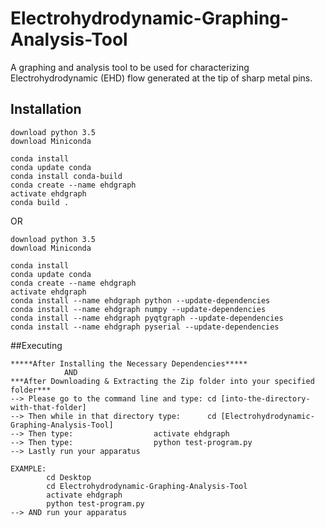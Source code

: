 # Electrohydrodynamic-Graphing-Analysis-Tool
A graphing and analysis tool to be used for characterizing Electrohydrodynamic (EHD) flow generated 
at the tip of sharp metal pins.

## Installation
```
download python 3.5
download Miniconda

conda install
conda update conda
conda install conda-build
conda create --name ehdgraph
activate ehdgraph
conda build .
```

OR

```
download python 3.5
download Miniconda

conda install
conda update conda
conda create --name ehdgraph
activate ehdgraph
conda install --name ehdgraph python --update-dependencies
conda install --name ehdgraph numpy --update-dependencies
conda install --name ehdgraph pyqtgraph --update-dependencies
conda install --name ehdgraph pyserial --update-dependencies
```

##Executing
```
*****After Installing the Necessary Dependencies*****  
			AND  
***After Downloading & Extracting the Zip folder into your specified folder***  
--> Please go to the command line and type:	cd [into-the-directory-with-that-folder]  
--> Then while in that directory type:		cd [Electrohydrodynamic-Graphing-Analysis-Tool]  
--> Then type:					activate ehdgraph  
--> Then type:					python test-program.py  
--> Lastly run your apparatus  
  
EXAMPLE:
		cd Desktop  
		cd Electrohydrodynamic-Graphing-Analysis-Tool  
		activate ehdgraph  
		python test-program.py  
--> AND run your apparatus
```